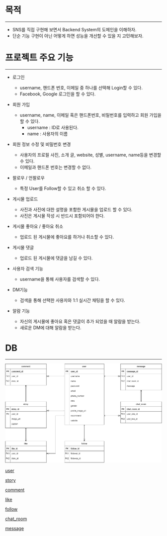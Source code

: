 # 목적
--- ---
- SNS를 직접 구현해 보면서 Backend System의 도메인을 이해하자.
- 단순 기능 구현이 아닌 어떻게 하면 성능을 개선할 수 있을 지 고민해보자.

# 프로젝트 주요 기능
--- ---
- 로그인
    - username, 핸드폰 번호, 이메일 중 하나를 선택해 Login할 수 있다.
    - Facebook, Google 로그인을 할 수 있다.
    
- 회원 가입
    - username, name, 이메일 혹은 핸드폰번호, 비밀번호를 입력하고 회원 가입을 할 수 있다.
        - username : ID로 사용된다.
        - name : 사용자의 이름
    
- 회원 정보 수정 및 비밀번호 변경
    - 사용자의 프로필 사진, 소개 글, website, 성별, username, name등을 변경할 수 있다.
    - 이메일과 핸드폰 번호는 변경할 수 없다.
    
- 팔로우 / 언팔로우
    - 특정 User를 Follow할 수 있고 취소 할 수 있다.
    
- 게시물 업로드
    - 사진과 사진에 대한 설명을 포함한 게시물을 업로드 할 수 있다.
    - 사진은 게시물 작성 시 반드시 포함되어야 한다.
    
- 게시물 좋아요 / 좋아요 취소
    - 업로드 된 게시물에 좋아요를 하거나 취소할 수 있다.
    
- 게시물 댓글
    - 업로드 된 게시물에 댓글을 남길 수 있다.
    
- 사용자 검색 기능
    - username을 통해 사용자를 검색할 수 있다.
    
- DM기능
    - 검색을 통해 선택한 사용자와 1:1 실시간 채팅을 할 수 있다.
    
- 알람 기능
    - 자신의 게시물에 좋아요 혹은 댓글이 추가 되었을 때 알람을 받는다.
    - 새로운 DM에 대해 알람을 받는다.

# DB
--- ---
![image/snsERD.png](image/snsErd.png)

[user](https://www.notion.so/b3847087f3cd4e159023c1bd6040f1ef)

[story](https://www.notion.so/ae5a8b8abdc04cd9a27308fb8aa722ae)

[comment](https://www.notion.so/7c5e29ca4d914ebd95d63ce4950acd10)

[like](https://www.notion.so/38fca44a581141528d4bbe512a43df09)

[follow](https://www.notion.so/e436de1d4ae94a7791abccff9d03a6ad)

[chat_room](https://www.notion.so/3c0c019381a6476f864f3b8fb590e07c)

[message](https://www.notion.so/a0aa00df01834d11bad29287e1a32dbc)